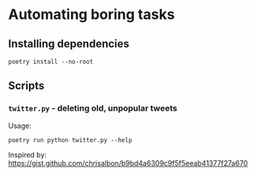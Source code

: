# Automating boring tasks

## Installing dependencies

```
poetry install --no-root
```

## Scripts

### `twitter.py` - deleting old, unpopular tweets

Usage:

```
poetry run python twitter.py --help
```

Inspired by: https://gist.github.com/chrisalbon/b9bd4a6309c9f5f5eeab41377f27a670